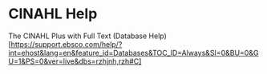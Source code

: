 # CINAHL Help

The CINAHL Plus with Full Text (Database Help)[https://support.ebsco.com/help/?int=ehost&lang=en&feature_id=Databases&TOC_ID=Always&SI=0&BU=0&GU=1&PS=0&ver=live&dbs=rzhjnh,rzh#C]


